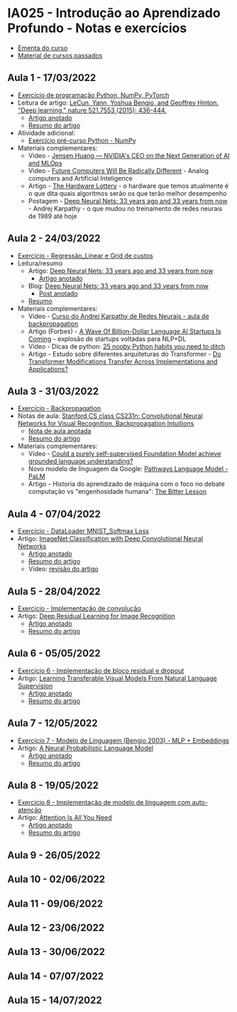 # IA025 - Introdução ao Aprendizado Profundo - Notas e exercícios

* [Ementa do curso](ementa.md)
* [Material de cursos passados](https://colab.research.google.com/github/robertoalotufo/rnap/blob/master/PyTorch/0_index.ipynb)

## Aula 1 - 17/03/2022
* [Exercício de programação Python, NumPy, PyTorch](Exercicios/Aula%201%20-%20Entrega%20-%20Exerc%C3%ADcios%20Introdut%C3%B3rios.ipynb)
* Leitura de artigo: [LeCun, Yann, Yoshua Bengio, and Geoffrey Hinton. "Deep learning." nature 521.7553 (2015): 436-444.](https://s3.us-east-2.amazonaws.com/hkg-website-assets/static/pages/files/DeepLearning.pdf)
  * [Artigo anotado](Artigos/DeepLearning.pdf)
  * [Resumo do artigo](Resumos/Resumo-DeepLearning.pdf)
* Atividade adicional: 
  * [Exercício pré-curso Python - NumPy](Exercicios/ExercicioIntrodutorio.ipynb)
* Materiais complementares:
  * Video - [Jensen Huang — NVIDIA's CEO on the Next Generation of AI and MLOps](https://www.youtube.com/watch?v=kcI3OwQsBJQ)
  * Video - [Future Computers Will Be Radically Different](https://www.youtube.com/watch?v=GVsUOuSjvcg) - Analog computers and Artificial Inteligence
  * Artigo - [The Hardware Lottery](https://arxiv.org/abs/2009.06489) - o hardware que temos atualmente é o que dita quais algoritmos serão os que terão melhor desempenho
  * Postagem - [Deep Neural Nets: 33 years ago and 33 years from now](http://karpathy.github.io/2022/03/14/lecun1989/) - Andrej Karpathy - o que mudou no treinamento de redes neurais de 1989 até hoje

## Aula 2 - 24/03/2022
* [Exercício - Regressão_Linear e Grid de custos](Exercicios/Aula2-Regressão_Linear.ipynb)
* Leitura/resumo
  * Artigo: [Deep Neural Nets: 33 years ago and 33 years from now](http://yann.lecun.com/exdb/publis/pdf/lecun-89e.pdf)
    * [Artigo anotado](Artigos/lecun-89e.pdf)
  * Blog: [Deep Neural Nets: 33 years ago and 33 years from now](http://karpathy.github.io/2022/03/14/lecun1989/)
    * [Post anotado](Artigos/Deep%20Neural%20Nets%2033%20years%20ago%20and%2033%20years%20from%20now.pdf)
  * [Resumo](Resumos/Resumo%20-%20LeCun%20Backpropagation.pdf)
* Materiais complementares:
  * Vídeo - [Curso do Andrej Karpathy de Redes Neurais - aula de backpropagation](https://www.youtube.com/watch?v=gYpoJMlgyXA)
  * Artigo (Forbes) - [A Wave Of Billion-Dollar Language AI Startups Is Coming](https://www.forbes.com/sites/robtoews/2022/03/27/a-wave-of-billion-dollar-language-ai-startups-is-coming/) - explosão de startups voltadas para NLP+DL
  * Vídeo - Dicas de python: [25 nooby Python habits you need to ditch](https://www.youtube.com/watch?v=qUeud6DvOWI)
  * Artigo - Estudo sobre diferentes arquiteturas do Transformer - [Do Transformer Modifications Transfer Across Implementations and Applications?](https://arxiv.org/pdf/2102.11972.pdf?ref=https://githubhelp.com)

## Aula 3 - 31/03/2022
* [Exercício - Backpropagation](Exercicios/Aula3-BackPropagation.ipynb)
* Notas de aula: [Stanford CS class CS231n: Convolutional Neural Networks for Visual Recognition. Backpropagation Intuitions](https://cs231n.github.io/optimization-2/)
  * [Nota de aula anotada](Artigos/Notas%20de%20aula%20de%20Stanford%20CS231n%20-%20Backpropagation%20Intuitions.pdf)
  * [Resumo do artigo](Resumos/Resumo%20-%20Notas%20de%20aula%20Stanford%20CS231n%20-%20Backpropagation%20Intuitions.pdf)
* Materiais complementares:
  * Vídeo - [Could a purely self-supervised Foundation Model achieve grounded language understanding?](https://www.youtube.com/watch?v=Tp412ab3kHQ)
  * Novo modelo de linguagem da Google: [Pathways Language Model - PaLM](https://ai.googleblog.com/2022/04/pathways-language-model-palm-scaling-to.html)
  * Artigo - Historia do aprendizado de máquina com o foco no debate computação vs "engenhosidade humana": [The Bitter Lesson](http://www.incompleteideas.net/IncIdeas/BitterLesson.html)

## Aula 4 - 07/04/2022
* [Exercício - DataLoader MNIST_Softmax Loss](Exercicios/Aula4-Regressao_Softmax_MNIST_SGD_minibatches.ipynb)
* Artigo: [ImageNet Classification with Deep Convolutional Neural Networks](https://proceedings.neurips.cc/paper/2012/file/c399862d3b9d6b76c8436e924a68c45b-Paper.pdf)
  * [Artigo anotado](Artigos/NIPS-2012-imagenet-classification-with-deep-convolutional-neural-networks-Paper%20-%20anotado.pdf)
  * [Resumo do artigo](Resumos/Resumo%20-%20ImageNet%20Classification%20with%20Deep%20Convolutional%20Neural%20Networks.pdf)
  * Vídeo: [revisão do artigo](https://youtu.be/Nq3auVtvd9Q)

## Aula 5 - 28/04/2022
* [Exercício - Implementação de convolução](Exercicios/Aula5-MNIST_Convolucional.ipynb)
* Artigo: [Deep Residual Learning for Image Recognition](https://arxiv.org/abs/1512.03385)
  * [Artigo anotado](Artigos/Deep%20Residual%20Learning%20for%20Image%20Recognition.pdf)
  * [Resumo do artigo](Resumos/Resumo%20-%20Deep%20Residual%20Learning%20for%20Image%20Recognition.pdf)

## Aula 6 - 05/05/2022
* [Exercício 6 - Implementação de bloco residual e dropout](Exercicios/Aula_6_Exercício_ResNet_Dropout.ipynb)
* Artigo: [Learning Transferable Visual Models From Natural Language Supervision](https://arxiv.org/pdf/2103.00020.pdf)
  * [Artigo anotado](Artigos/Learning%20Transferable%20Visual%20Models%20From%20Natural%20Language%20Supervision.pdf)
  * [Resumo do artigo](Resumos/Resumo%20–%20Learning%20Transferable%20Visual%20Models%20From%20Natural%20Language%20Supervision.pdf)

## Aula 7 - 12/05/2022
* [Exercício 7 - Modelo de Linguagem (Bengio 2003) - MLP + Embeddings](Exercicios/Aula_7_LanguageModelBengio_Perplexity.ipynb)
* Artigo: [A Neural Probabilistic Language Model](https://arxiv.org/pdf/2103.00020.pdf)
  * [Artigo anotado](Artigos/A%20Neural%20Probabilistic%20Language%20Model.pdf)
  * [Resumo do artigo](Resumos/Resumo%20-%20A%20Neural%20Probabilistic%20Language%20Model.pdf)

## Aula 8 - 19/05/2022
* [Exercício 8 - Implementação de modelo de linguagem com auto-atenção](Exercicios/Aula_8_SelfAttention.ipynb)
* Artigo: [Attention Is All You Need](https://arxiv.org/abs/1706.03762)
  * [Artigo anotado](Artigos/Attention%20Is%20All%20You%20Need.pdf)
  * [Resumo do artigo](Resumos/Resumo%20-%20Attention%20is%20all%20you%20need.pdf)

## Aula 9 - 26/05/2022
## Aula 10 - 02/06/2022
## Aula 11 - 09/06/2022
## Aula 12 - 23/06/2022
## Aula 13 - 30/06/2022
## Aula 14 - 07/07/2022
## Aula 15 - 14/07/2022



